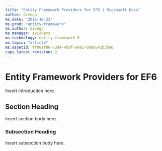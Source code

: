 ```yaml
---
title: "Entity Framework Providers for EF6 | Microsoft Docs"
author: divega
ms.date: "2016-10-23"
ms.prod: "entity-framework"
ms.author: divega
ms.manager: avickers
ms.technology: entity-framework-6
ms.topic: "article"
ms.assetid: ff081f86-73d4-4bdf-a0e1-0a89541b3ba0
caps.latest.revision: 2
---
```

# Entity Framework Providers for EF6
Insert introduction here.  
  
## Section Heading  
 Insert section body here.  
  
### Subsection Heading  
 Insert subsection body here.
